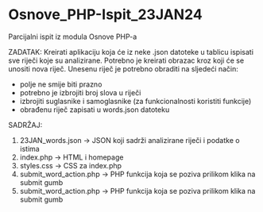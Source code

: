 # Osnove_PHP-Ispit_23JAN24
Parcijalni ispit iz modula Osnove PHP-a

ZADATAK:
Kreirati aplikaciju koja će iz neke .json datoteke u tablicu ispisati sve riječi koje su analizirane.
Potrebno je kreirati obrazac kroz koji će se unositi nova riječ.
Unesenu riječ je potrebno obraditi na sljedeći način:
  - polje ne smije biti prazno
  - potrebno je izbrojiti broj slova u riječi
  - izbrojiti suglasnike i samoglasnike (za funkcionalnosti koristiti funkcije)
  - obrađenu riječ zapisati u words.json datoteku

SADRŽAJ:
1) 23JAN_words.json         -> JSON koji sadrži analizirane riječi i podatke o istima
2) index.php                -> HTML i homepage
3) styles.css               -> CSS za index.php
4) submit_word_action.php   -> PHP funkcija koja se poziva prilikom klika na submit gumb
5) submit_word_action.php   -> PHP funkcija koja se poziva prilikom klika na submit gumb
